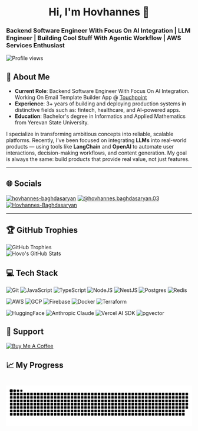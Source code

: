 <h1 align="center">Hi, I'm Hovhannes 👋</h1>

<h3>
   Backend Software Engineer With Focus On AI Integration | LLM Engineer | Building Cool Stuff With Agentic Workflow | AWS Services Enthusiast 
</h3>
<div>
   <img src="https://komarev.com/ghpvc/?username=hovo-dev&label=Profile%20views&color=brightgreen&style=flat" alt="Profile views" />
</div>

## 🚀 About Me
- **Current Role**: Backend Software Engineer With Focus On AI Integration. Working On Email Template Builder App @ [Touchpoint](https://www.touchpoint.com/)
- **Experience**: 3+ years of building and deploying production systems in distinctive fields such as: fintech, healthcare, and AI-powered apps.
- **Education**: Bachelor's degree in Informatics and Applied Mathematics from Yerevan State University.

I specialize in transforming ambitious concepts into reliable, scalable platforms. Recently, I’ve been focused on integrating **LLMs** into real-world products — using tools like **LangChain** and **OpenAI** to automate user interactions, decision-making workflows, and content generation. My goal is always the same: build products that provide real value, not just features.

---

## 🌐 Socials

<p align="left">
  <a href="https://www.linkedin.com/in/hovhannes-baghdasaryan-74bbb4228" target="blank"><img align="center" src="https://raw.githubusercontent.com/rahuldkjain/github-profile-readme-generator/master/src/images/icons/Social/linked-in-alt.svg" alt="hovhannes-baghdasaryan" height="30" width="40" /></a>
  <a href="https://medium.com/@hovhannes.baghdasaryan.03" target="blank"><img align="center" src="https://raw.githubusercontent.com/rahuldkjain/github-profile-readme-generator/master/src/images/icons/Social/medium.svg" alt="@hovhannes.baghdasaryan.03" height="30" width="40" /></a>
  <a href="https://leetcode.com/u/Hovhannes-Baghdasaryan" target="blank"><img align="center" src="https://raw.githubusercontent.com/rahuldkjain/github-profile-readme-generator/master/src/images/icons/Social/leet-code.svg" alt="Hovhannes-Baghdasaryan" height="30" width="40" /></a>
</p>

---

<!-- Add Space -->
## 🏆 GitHub Trophies

<img src="https://github-profile-trophy.vercel.app/?username=hovo-dev&theme=darkhub&column=4&margin-w=15&margin-h=15" alt="GitHub Trophies" />

<div>
  <img src="https://github-readme-stats.vercel.app/api?username=hovo-dev&show_icons=true&theme=dark" alt="Hovo's GitHub Stats" />
</div>

## 💻 Tech Stack

<!-- Core Tech -->
![Git](https://img.shields.io/badge/git-%23F05033.svg?style=for-the-badge&logo=git&logoColor=white) 
![JavaScript](https://img.shields.io/badge/javascript-%23323330.svg?style=for-the-badge&logo=javascript&logoColor=%23F7DF1E) 
![TypeScript](https://img.shields.io/badge/typescript-%23007ACC.svg?style=for-the-badge&logo=typescript&logoColor=white)
![NodeJS](https://img.shields.io/badge/node.js-6DA55F?style=for-the-badge&logo=node.js&logoColor=white) 
![NestJS](https://img.shields.io/badge/nestjs-%23E0234E.svg?style=for-the-badge&logo=nestjs&logoColor=white) 
![Postgres](https://img.shields.io/badge/postgres-%23316192.svg?style=for-the-badge&logo=postgresql&logoColor=white) 
![Redis](https://img.shields.io/badge/redis-%23DD0031.svg?style=for-the-badge&logo=redis&logoColor=white)

<!-- Cloud/DevOps Engineering -->
![AWS](https://img.shields.io/badge/AWS-%23FF9900.svg?style=for-the-badge&logo=amazonaws&logoColor=white)
![GCP](https://img.shields.io/badge/GoogleCloud-%234285F4.svg?style=for-the-badge&logo=google-cloud&logoColor=white) 
![Firebase](https://img.shields.io/badge/firebase-%23039BE5.svg?style=for-the-badge&logo=firebase) 
![Docker](https://img.shields.io/badge/docker-%230db7ed.svg?style=for-the-badge&logo=docker&logoColor=white) 
![Terraform](https://img.shields.io/badge/terraform-%235835CC.svg?style=for-the-badge&logo=terraform&logoColor=white) 

<!-- ML/AI Stack -->
![HuggingFace](https://img.shields.io/badge/Hugging%20Face-%23FFD21E.svg?style=for-the-badge&logo=huggingface&logoColor=white)
![Anthropic Claude](https://img.shields.io/badge/Claude-%23000000.svg?style=for-the-badge&logo=anthropic&logoColor=white)
![Vercel AI SDK](https://img.shields.io/badge/Vercel%20AI%20SDK-%23000000.svg?style=for-the-badge&logo=vercel&logoColor=white)
![pgvector](https://img.shields.io/badge/pgvector-%23316192.svg?style=for-the-badge&logo=postgresql&logoColor=white)

## 🤝 Support
<a href="https://www.buymeacoffee.com/hovhannes" target="_blank">
   <img src="https://cdn.buymeacoffee.com/buttons/v2/default-yellow.png" alt="Buy Me A Coffee" style="height: 60px !important;width: 217px !important;">
</a>

## 📈 My Progress

<br clear="both">

<img src="https://raw.githubusercontent.com/Martirosyan-Hayk/Martirosyan-Hayk/output/snake.svg" alt="Snake animation" />

